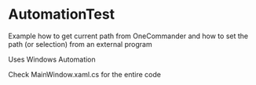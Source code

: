 # AutomationTest
Example how to get current path from OneCommander and how to set the path (or selection) from an external program

Uses Windows Automation

Check MainWindow.xaml.cs for the entire code
